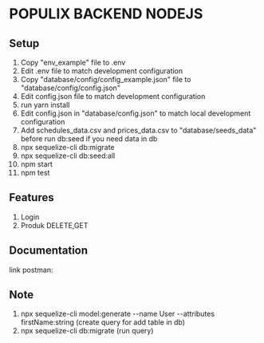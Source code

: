 POPULIX BACKEND NODEJS
==============

Setup
------------

1. Copy "env_example" file to .env
2. Edit .env file to match development configuration
3. Copy "database/config/config_example.json" file to "database/config/config.json"
4. Edit config.json file to match development configuration
5. run yarn install
6. Edit config.json in "database/config.json" to match local development configuration
7. Add schedules_data.csv and prices_data.csv to "database/seeds_data" before run db:seed if you need data in db
8. npx sequelize-cli db:migrate 
9. npx sequelize-cli db:seed:all
10. npm start
11. npm test


Features
------------

1. Login
2. Produk DELETE,GET

Documentation
------------
link postman:

Note
------------
1. npx sequelize-cli model:generate --name User --attributes firstName:string (create query for add table in db)
2. npx sequelize-cli db:migrate (run query)